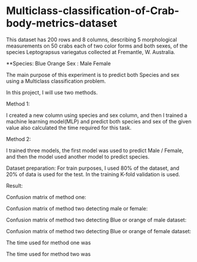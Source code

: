 # Multiclass-classification-of-Crab-body-metrics-dataset


This dataset has 200 rows and 8 columns, describing 5 morphological measurements on 50 crabs each of two color forms and both sexes, of the species Leptograpsus variegatus collected at Fremantle, W. Australia.

**Species:
Blue
Orange 
Sex :
Male 
Female 

The main purpose of this experiment is to predict both Species and sex using a Multiclass classification problem.

In this project, I will use two methods.

Method 1:

I created a new column using species and sex column, and then I trained a machine learning model(MLP) and predict both species and sex of the given value also calculated the time required for this task. 

Method 2:

I trained three models, the first model was used to predict Male / Female, and then the model used another model to predict species.


Dataset preparation: 
For train purposes, I used 80% of the dataset, and 20% of data is used for the test.
In the training K-fold validation is used.

Result:

Confusion matrix of method one: 


Confusion matrix of method two detecting male or female: 


Confusion matrix of method two detecting Blue or orange of male dataset: 


Confusion matrix of method two detecting Blue or orange of female dataset: 



The time used for method one was 

The time used for method two was 

